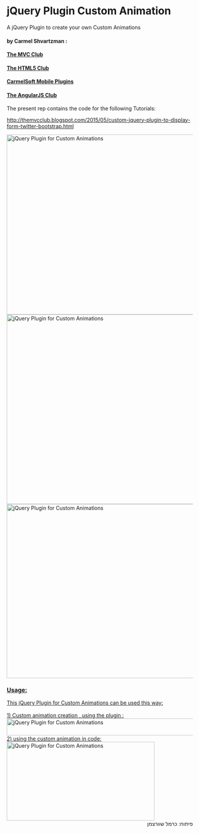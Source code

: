 # jQuery Plugin Custom Animation
A jQuery Plugin to create your own Custom Animations
#### by Carmel Shvartzman :
#### <a href="http://themvcclub.blogspot.com">The MVC Club</a>
#### <a href="http://thehtml5club.blogspot.co.il/">The HTML5 Club</a>
#### <a href="http://carmelsoft.blogspot.co.il/">CarmelSoft Mobile Plugins</a>
#### <a href="http://angularjsclub.blogspot.co.il/">The AngularJS Club</a>
The present rep contains the code for the following Tutorials:

http://themvcclub.blogspot.com/2015/05/custom-jquery-plugin-to-display-form-twitter-bootstrap.html

<a href="http://themvcclub.blogspot.com/2015/05/custom-jquery-plugin-to-display-form-twitter-bootstrap.html">


<img alt="jQuery Plugin for Custom Animations" border="0" height="486" src="http://3.bp.blogspot.com/-HooNVkg07FU/VnbHAGLu9NI/AAAAAAAAL_o/pTJY3xfiaak/s640/1.png" width="570" />


<img alt="jQuery Plugin for Custom Animations" border="0" height="512" src="http://2.bp.blogspot.com/-SYZIPkxnCNY/VnbHAJ2s3II/AAAAAAAAL_w/1o7qfs7kVZE/s640/2.png" width="570" />


<img alt="jQuery Plugin for Custom Animations" border="0" height="470" src="http://2.bp.blogspot.com/-aTzPeC4cuAM/VnbHAKgKdnI/AAAAAAAAL_s/m90tQsYmKfQ/s640/3.png" width="570" />

<h3 style="font-size: 16px;">
Usage:</h3>
<div>
This jQuery Plugin for Custom Animations can be used this way:</div>
<div>
<br />
1) Custom animation creation , using the plugin :<br />


<img alt="jQuery Plugin for Custom Animations" border="0" height="46" src="http://3.bp.blogspot.com/-WbvcYjulplE/VnbHAvbwxdI/AAAAAAAAL_8/XxSfqoS73HM/s640/4.png" width="570" />

<br />
2) using the custom animation in code:<br />

<img alt="jQuery Plugin for Custom Animations" border="0" height="213" src="http://1.bp.blogspot.com/-cX46PDfgNLo/VnbHAkIGiUI/AAAAAAAAL_0/BtMLIbs50qs/s400/5.png" width="400" />




 
</a>

<div style="direction: rtl;">
פיתוח: כרמל שוורצמן</div>

